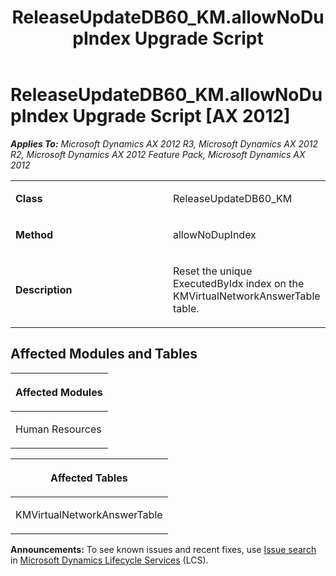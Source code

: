 ﻿---
title: ReleaseUpdateDB60_KM.allowNoDupIndex Upgrade Script
TOCTitle: ReleaseUpdateDB60_KM.allowNoDupIndex Upgrade Script
ms:assetid: 088b5a25-c010-9673-7d44-74cc03f4b53b
ms:mtpsurl: https://msdn.microsoft.com/en-us/library/JJ684787(v=AX.60)
ms:contentKeyID: 49706482
ms.date: 05/18/2015
mtps_version: v=AX.60
---

# ReleaseUpdateDB60\_KM.allowNoDupIndex Upgrade Script [AX 2012]


_**Applies To:** Microsoft Dynamics AX 2012 R3, Microsoft Dynamics AX 2012 R2, Microsoft Dynamics AX 2012 Feature Pack, Microsoft Dynamics AX 2012_

<table>
<colgroup>
<col style="width: 50%" />
<col style="width: 50%" />
</colgroup>
<tbody>
<tr class="odd">
<td><p><strong>Class</strong></p></td>
<td><p>ReleaseUpdateDB60_KM</p></td>
</tr>
<tr class="even">
<td><p><strong>Method</strong></p></td>
<td><p>allowNoDupIndex</p></td>
</tr>
<tr class="odd">
<td><p><strong>Description</strong></p></td>
<td><p>Reset the unique ExecutedByIdx index on the KMVirtualNetworkAnswerTable table.</p></td>
</tr>
</tbody>
</table>


## Affected Modules and Tables

<table>
<colgroup>
<col style="width: 100%" />
</colgroup>
<thead>
<tr class="header">
<th><p>Affected Modules</p></th>
</tr>
</thead>
<tbody>
<tr class="odd">
<td><p>Human Resources</p></td>
</tr>
</tbody>
</table>


<table>
<colgroup>
<col style="width: 100%" />
</colgroup>
<thead>
<tr class="header">
<th><p>Affected Tables</p></th>
</tr>
</thead>
<tbody>
<tr class="odd">
<td><p>KMVirtualNetworkAnswerTable</p></td>
</tr>
</tbody>
</table>

  
**Announcements:** To see known issues and recent fixes, use [Issue search](http://go.microsoft.com/fwlink/?linkid=389258) in [Microsoft Dynamics Lifecycle Services](http://go.microsoft.com/fwlink/?linkid=306505) (LCS).

